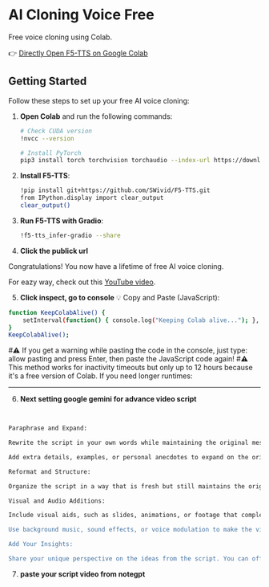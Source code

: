 # AI Cloning Voice Free
Free voice cloning using Colab.

👉 [Directly Open F5-TTS on Google Colab](https://colab.research.google.com/github/NeuralFalconYT/F5-TTS-Demo/blob/main/F5_TTS_Latest.ipynb)



## Getting Started

Follow these steps to set up your free AI voice cloning:

1. **Open Colab** and run the following commands:

    ```bash
    # Check CUDA version
    !nvcc --version

    # Install PyTorch
    pip3 install torch torchvision torchaudio --index-url https://download.pytorch.org/whl/cu124
    ```

2. **Install F5-TTS**:

    ```bash
    !pip install git+https://github.com/SWivid/F5-TTS.git
    from IPython.display import clear_output
    clear_output()
    ```

3. **Run F5-TTS with Gradio**:

    ```bash
    !f5-tts_infer-gradio --share
    ```
4. **Click the publick url**

Congratulations! You now have a lifetime of free AI voice cloning.

For eazy way, check out this [YouTube video](https://www.youtube.com/redirect?event=video_description&redir_token=QUFFLUhqbkVLLU1HbzVCUzdkeEZBVVB5ZE1ObTc4NC15QXxBQ3Jtc0ttVEFNT0tQTHpnc2xkVmNNd2lLam41eGpBYlBycUNGRWRpVDNiS1pWZENZSm82ODZEZDdiOUR1TUIxR1ZSTG5KWURDX19tMGZzZ3NrTHMxa1A4UWVvUHlIUTI0N1RyQlRaMGR0cldWRE5BdTNlaExRQQ&q=https%3A%2F%2Fcolab.research.google.com%2Fgithub%2FNeuralFalconYT%2FF5-TTS-Demo%2Fblob%2Fmain%2FF5_TTS_Latest.ipynb&v=VwWjg5FKah8).

5. **Click inspect, go to console**
💡 Copy and Paste (JavaScript):
```bash
function KeepColabAlive() {  
    setInterval(function() { console.log("Keeping Colab alive..."); }, 30000);  
}  
KeepColabAlive();
 ```
#⚠️ If you get a warning while pasting the code in the console, just type:
allow pasting and press Enter, then paste the JavaScript code again!
#⚠️ This method works for inactivity timeouts but only up to 12 hours because it's a free version of Colab. If you need longer runtimes:

-------------
 6. **Next setting google gemini for advance video script**
 ```bash

   
Paraphrase and Expand:

Rewrite the script in your own words while maintaining the original message. This will ensure that the content is unique, yet stays true to the core ideas.

Add extra details, examples, or personal anecdotes to expand on the original points. This could include relevant stories, analogies, or expanded explanations of key concepts. For example, if the script discusses "playing dumb" strategically, you can provide additional real-life examples or quotes from different experts to elaborate on the idea.

Reformat and Structure:

Organize the script in a way that is fresh but still maintains the original flow. For instance, you might rearrange sections to emphasize different points, making it engaging for viewers while ensuring that it’s still around 8-10 minutes long.

Visual and Audio Additions:

Include visual aids, such as slides, animations, or footage that complements the points you're making. This can help you fill out the video length and add depth to the content.

Use background music, sound effects, or voice modulation to make the video feel more dynamic.

Add Your Insights:

Share your unique perspective on the ideas from the script. You can offer your own analysis or critique of the concepts, which not only helps to expand the content but also gives it a personal touch, making it distinct from the original.
 ```
7. **paste your script video from notegpt**
